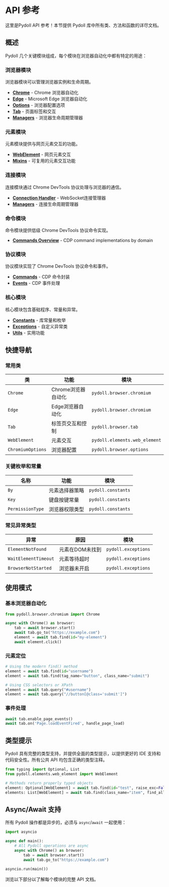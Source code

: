 # API 参考

这里是Pydoll API 参考！本节提供 Pydoll 库中所有类、方法和函数的详尽文档。

## 概述

Pydoll 几个关键模块组成，每个模块在浏览器自动化中都有特定的用途：

### 浏览器模块
浏览器模块可以管理浏览器实例和生命周期。

- **[Chrome](browser/chrome.md)** - Chrome 浏览器自动化
- **[Edge](browser/edge.md)** - Microsoft Edge 浏览器自动化  
- **[Options](browser/options.md)** - 浏览器配置选项  
- **[Tab](browser/tab.md)** - 页面标签和交互  
- **[Managers](browser/managers.md)** - 浏览器生命周期管理器  

### 元素模块
元素模块提供与网页元素交互的功能。

- **[WebElement](elements/web_element.md)** - 网页元素交互
- **[Mixins](elements/mixins.md)** - 可复用的元素交互功能

### 连接模块
连接模块通过 Chrome DevTools 协议处理与浏览器的通信。

- **[Connection Handler](connection/connection.md)** - WebSocket连接管理器
- **[Managers](connection/managers.md)** - 连接生命周期管理器

### 命令模块
命令模块提供低级 Chrome DevTools 协议命令实现。

- **[Commands Overview](commands/index.md)** - CDP command implementations by domain

### 协议模块
协议模块实现了 Chrome DevTools 协议命令和事件。

- **[Commands](protocol/commands.md)** - CDP 命令封装
- **[Events](protocol/events.md)** - CDP 事件处理

### 核心模块
核心模块包含基础程序、常量和异常。

- **[Constants](core/constants.md)** - 库常量和枚举
- **[Exceptions](core/exceptions.md)** - 自定义异常类
- **[Utils](core/utils.md)** - 实用功能

## 快捷导航

### 常用类

| 类                 | 功能           | 模块                            |
|-------------------|--------------|-------------------------------|
| `Chrome`          | Chrome浏览器自动化 | `pydoll.browser.chromium`     |
| `Edge`            | Edge浏览器自动化   | `pydoll.browser.chromium`     |
| `Tab`             | 标签页交互和控制     | `pydoll.browser.tab`          |
| `WebElement`      | 元素交互         | `pydoll.elements.web_element` |
| `ChromiumOptions` | 浏览器配置        | `pydoll.browser.options`      |

### 关键枚举和常量

| 名称               | 功能 | 模块 |
|------------------|---------|--------|
| `By`             | 元素选择器策略 | `pydoll.constants` |
| `Key`            | 键盘按键常量 | `pydoll.constants` |
| `PermissionType` | 浏览器权限类型 | `pydoll.constants` |

### 常见异常类型

| 异常                   | 原因        | 模块                  |
|----------------------|-----------|---------------------|
| `ElementNotFound`    | 元素在DOM未找到 | `pydoll.exceptions` |
| `WaitElementTimeout` | 元素等待超时    | `pydoll.exceptions` |
| `BrowserNotStarted`  | 浏览器未开启    | `pydoll.exceptions` |

## 使用模式

### 基本浏览器自动化

```python
from pydoll.browser.chromium import Chrome

async with Chrome() as browser:
    tab = await browser.start()
    await tab.go_to("https://example.com")
    element = await tab.find(id="my-element")
    await element.click()
```

### 元素定位

```python
# Using the modern find() method
element = await tab.find(id="username")
element = await tab.find(tag_name="button", class_name="submit")

# Using CSS selectors or XPath
element = await tab.query("#username")
element = await tab.query("//button[@class='submit']")
```

### 事件处理

```python
await tab.enable_page_events()
await tab.on('Page.loadEventFired', handle_page_load)
```

## 类型提示

Pydoll 具有完整的类型支持，并提供全面的类型提示，以提供更好的 IDE 支持和代码安全性。所有公共 API 均包含正确的类型注释。

```python
from typing import Optional, List
from pydoll.elements.web_element import WebElement

# Methods return properly typed objects
element: Optional[WebElement] = await tab.find(id="test", raise_exc=False)
elements: List[WebElement] = await tab.find(class_name="item", find_all=True)
```

## Async/Await 支持

所有 Pydoll 操作都是异步的，必须与 `async`/`await` 一起使用：

```python
import asyncio

async def main():
    # All Pydoll operations are async
    async with Chrome() as browser:
        tab = await browser.start()
        await tab.go_to("https://example.com")
        
asyncio.run(main())
```

浏览以下部分以了解每个模块的完整 API 文档。